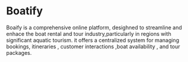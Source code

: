 # Boatify
Boaify is a comprehensive online platform, desighned to streamline and enhace the boat rental and tour industry,particularly in regions with significant aquatic tourism. it offers a centralized system for managing bookings, itineraries , customer interactions ,boat availability , and tour packages.
